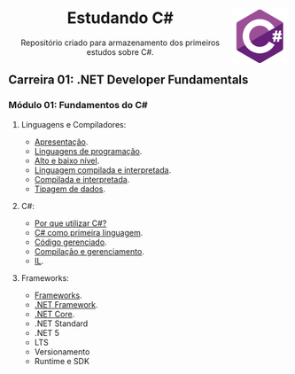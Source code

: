 <div align="center">
<a href="https://github.com/monicaquintal" target="_blank"><img align="right" height="100" src="./assets/logo.png" /></a>
<h1>Estudando C#</h1>
<p>Repositório criado para armazenamento dos primeiros estudos sobre C#.</p>
</div>

<div id="conteudo" align="justify">

## Carreira 01: .NET Developer Fundamentals

### Módulo 01: Fundamentos do C#

1. Linguagens e Compiladores:

    - [Apresentação](./modulo01/aula01.md).
    - [Linguagens de programação](./modulo01/aula02.md).
    - [Alto e baixo nível](./modulo01/aula03.md).
    - [Linguagem compilada e interpretada](./modulo01/aula04.md).
    - [Compilada e interpretada](./modulo01/aula05.md).
    - [Tipagem de dados](./modulo01/aula06.md).

2. C#:

    - [Por que utilizar C#?](./modulo01/aula07.md)
    - [C# como primeira linguagem](./modulo01/aula08.md).
    - [Código gerenciado](./modulo01/aula09.md).
    - [Compilação e gerenciamento](./modulo01/aula10.md).
    - [IL](./modulo01/aula11.md).

3. Frameworks:

    - [Frameworks](./modulo01/aula12.md).
    - [.NET Framework](./modulo01/aula13.md).
    - [.NET Core](./modulo01/aula14.md).
    - .NET Standard
    - .NET 5
    - LTS
    - Versionamento
    - Runtime e SDK
